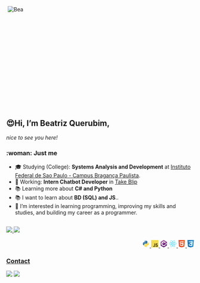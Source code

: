 <div><img align="right" height="300" width="500" alt="Bea" src="https://user-images.githubusercontent.com/88171648/150375410-862cd0cc-f020-45dd-a509-59e93c28bc50.jpg " />
</div>

## 😍Hi, I’m Beatriz Querubim, 
*nice to see you here!*
<h3> :woman: Just me </h3>

- 🎓 Studying (College): **Systems Analysis and Development** at <a href="https://bra.ifsp.edu.br/"> Instituto Federal de Sao Paulo - Campus Bragança Paulista</a>.
- 💼 Working:  **Intern Chatbot Developer** in <a href="https://www.take.net/">Take Blip</a>
- 📚 Learning more about **C# and Python**
- 📚 I want to learn about **BD (SQL) and JS**..
- 👀 I’m interested in learning programming, improving my skills and studies, and building my career as a programmer. 
 ##
   
   <div align="left">
  <a href="https://github.com/Bea-Querubim">
  <img height="180em" src="https://github-readme-stats.vercel.app/api?username=Bea-Querubim&show_icons=true&theme=midnight-purple&include_all_commits=true&count_private=true"/>
  <img height="180em" src="https://github-readme-stats.vercel.app/api/top-langs/?username=Bea-Querubim&layout=compact&langs_count=7&theme=midnight-purple"/>
</div>
  
  <div style="display: inline_block" align="right"><br>
  <img alt="Python" height="20" width="20" src="https://raw.githubusercontent.com/devicons/devicon/master/icons/python/python-original.svg">
  <img alt="Javascript" height="20" width="20" src="https://raw.githubusercontent.com/devicons/devicon/master/icons/javascript/javascript-original.svg">
  <img alt="Csharp" height="20" width="20" src="https://raw.githubusercontent.com/devicons/devicon/master/icons/csharp/csharp-original.svg">
  <img alt="React" height="20" width="20" src="https://raw.githubusercontent.com/devicons/devicon/master/icons/react/react-original.svg">
  <img alt="Rafa-HTML" height="20" width="20" src="https://raw.githubusercontent.com/devicons/devicon/master/icons/html5/html5-original.svg">
  <img alt="Rafa-CSS" height="20" width="20" src="https://raw.githubusercontent.com/devicons/devicon/master/icons/css3/css3-original.svg">
  </div>
  
 <h3> Contact </h3> 
  

  <a href = "mailto:beatrizq.batista@outlook.com.br"><img src="https://img.shields.io/badge/Microsoft_Outlook-0078D4?style=for-the-badge&logo=microsoft-outlook&logoColor=white" target="_blank"></a>
  <a href="https://www.linkedin.com/in/beatriz-querubim-943840217" target="_blank"><img src="https://img.shields.io/badge/-LinkedIn-%230077B5?style=for-the-badge&logo=linkedin&logoColor=white" target="_blank"></a>
 </div>
